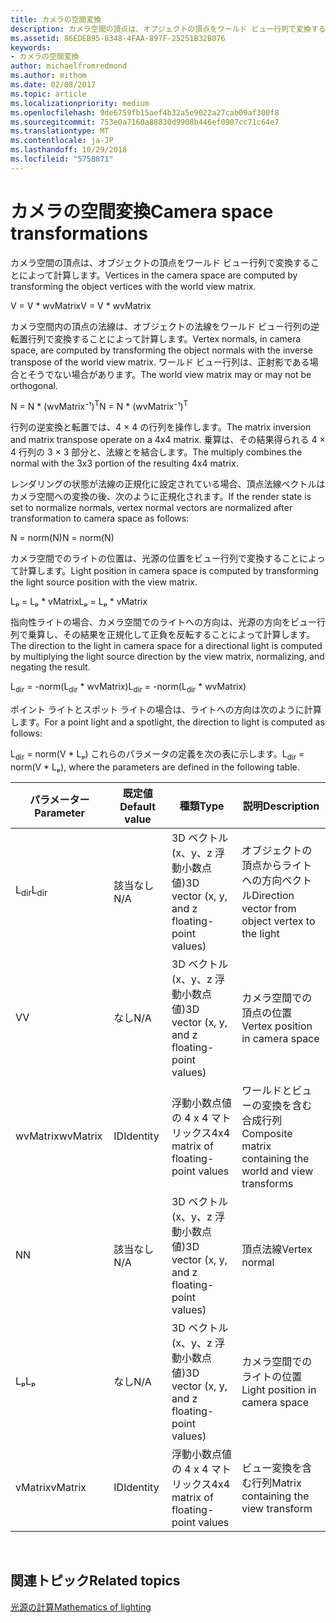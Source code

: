 ```yaml
---
title: カメラの空間変換
description: カメラ空間の頂点は、オブジェクトの頂点をワールド ビュー行列で変換することによって計算します。
ms.assetid: 86EDEB95-8348-4FAA-897F-25251B32B076
keywords:
- カメラの空間変換
author: michaelfromredmond
ms.author: mithom
ms.date: 02/08/2017
ms.topic: article
ms.localizationpriority: medium
ms.openlocfilehash: 9de6759fb15aef4b32a5e9022a27cab09af300f8
ms.sourcegitcommit: 753e0a7160a88830d9908b446ef0907cc71c64e7
ms.translationtype: MT
ms.contentlocale: ja-JP
ms.lasthandoff: 10/29/2018
ms.locfileid: "5758871"
---
```

# <a name="camera-space-transformations"></a><span data-ttu-id="08289-104">カメラの空間変換</span><span class="sxs-lookup"><span data-stu-id="08289-104">Camera space transformations</span></span>


<span data-ttu-id="08289-105">カメラ空間の頂点は、オブジェクトの頂点をワールド ビュー行列で変換することによって計算します。</span><span class="sxs-lookup"><span data-stu-id="08289-105">Vertices in the camera space are computed by transforming the object vertices with the world view matrix.</span></span>

<span data-ttu-id="08289-106">V = V \* wvMatrix</span><span class="sxs-lookup"><span data-stu-id="08289-106">V = V \* wvMatrix</span></span>

<span data-ttu-id="08289-107">カメラ空間内の頂点の法線は、オブジェクトの法線をワールド ビュー行列の逆転置行列で変換することによって計算します。</span><span class="sxs-lookup"><span data-stu-id="08289-107">Vertex normals, in camera space, are computed by transforming the object normals with the inverse transpose of the world view matrix.</span></span> <span data-ttu-id="08289-108">ワールド ビュー行列は、正射影である場合とそうでない場合があります。</span><span class="sxs-lookup"><span data-stu-id="08289-108">The world view matrix may or may not be orthogonal.</span></span>

<span data-ttu-id="08289-109">N = N \* (wvMatrix⁻¹)<sup>T</sup></span><span class="sxs-lookup"><span data-stu-id="08289-109">N = N \* (wvMatrix⁻¹)<sup>T</sup></span></span>

<span data-ttu-id="08289-110">行列の逆変換と転置では、4 × 4 の行列を操作します。</span><span class="sxs-lookup"><span data-stu-id="08289-110">The matrix inversion and matrix transpose operate on a 4x4 matrix.</span></span> <span data-ttu-id="08289-111">乗算は、その結果得られる 4 × 4 行列の 3 × 3 部分と、法線とを結合します。</span><span class="sxs-lookup"><span data-stu-id="08289-111">The multiply combines the normal with the 3x3 portion of the resulting 4x4 matrix.</span></span>

<span data-ttu-id="08289-112">レンダリングの状態が法線の正規化に設定されている場合、頂点法線ベクトルはカメラ空間への変換の後、次のように正規化されます。</span><span class="sxs-lookup"><span data-stu-id="08289-112">If the render state is set to normalize normals, vertex normal vectors are normalized after transformation to camera space as follows:</span></span>

<span data-ttu-id="08289-113">N = norm(N)</span><span class="sxs-lookup"><span data-stu-id="08289-113">N = norm(N)</span></span>

<span data-ttu-id="08289-114">カメラ空間でのライトの位置は、光源の位置をビュー行列で変換することによって計算します。</span><span class="sxs-lookup"><span data-stu-id="08289-114">Light position in camera space is computed by transforming the light source position with the view matrix.</span></span>

<span data-ttu-id="08289-115">Lₚ = Lₚ \* vMatrix</span><span class="sxs-lookup"><span data-stu-id="08289-115">Lₚ = Lₚ \* vMatrix</span></span>

<span data-ttu-id="08289-116">指向性ライトの場合、カメラ空間でのライトへの方向は、光源の方向をビュー行列で乗算し、その結果を正規化して正負を反転することによって計算します。</span><span class="sxs-lookup"><span data-stu-id="08289-116">The direction to the light in camera space for a directional light is computed by multiplying the light source direction by the view matrix, normalizing, and negating the result.</span></span>

<span data-ttu-id="08289-117">L<sub>dir</sub> = -norm(L<sub>dir</sub> \* wvMatrix)</span><span class="sxs-lookup"><span data-stu-id="08289-117">L<sub>dir</sub> = -norm(L<sub>dir</sub> \* wvMatrix)</span></span>

<span data-ttu-id="08289-118">ポイント ライトとスポット ライトの場合は、ライトへの方向は次のように計算します。</span><span class="sxs-lookup"><span data-stu-id="08289-118">For a point light and a spotlight, the direction to light is computed as follows:</span></span>

<span data-ttu-id="08289-119">L<sub>dir</sub> = norm(V \* Lₚ) これらのパラメータの定義を次の表に示します。</span><span class="sxs-lookup"><span data-stu-id="08289-119">L<sub>dir</sub> = norm(V \* Lₚ), where the parameters are defined in the following table.</span></span>

| <span data-ttu-id="08289-120">パラメーター</span><span class="sxs-lookup"><span data-stu-id="08289-120">Parameter</span></span>       | <span data-ttu-id="08289-121">既定値</span><span class="sxs-lookup"><span data-stu-id="08289-121">Default value</span></span> | <span data-ttu-id="08289-122">種類</span><span class="sxs-lookup"><span data-stu-id="08289-122">Type</span></span>                                          | <span data-ttu-id="08289-123">説明</span><span class="sxs-lookup"><span data-stu-id="08289-123">Description</span></span>                                               |
|-----------------|---------------|-----------------------------------------------|-----------------------------------------------------------|
| <span data-ttu-id="08289-124">L<sub>dir</sub></span><span class="sxs-lookup"><span data-stu-id="08289-124">L<sub>dir</sub></span></span> | <span data-ttu-id="08289-125">該当なし</span><span class="sxs-lookup"><span data-stu-id="08289-125">N/A</span></span>           | <span data-ttu-id="08289-126">3D ベクトル (x、y、z 浮動小数点値)</span><span class="sxs-lookup"><span data-stu-id="08289-126">3D vector (x, y, and z floating-point values)</span></span> | <span data-ttu-id="08289-127">オブジェクトの頂点からライトへの方向ベクトル</span><span class="sxs-lookup"><span data-stu-id="08289-127">Direction vector from object vertex to the light</span></span>          |
| <span data-ttu-id="08289-128">V</span><span class="sxs-lookup"><span data-stu-id="08289-128">V</span></span>               | <span data-ttu-id="08289-129">なし</span><span class="sxs-lookup"><span data-stu-id="08289-129">N/A</span></span>           | <span data-ttu-id="08289-130">3D ベクトル (x、y、z 浮動小数点値)</span><span class="sxs-lookup"><span data-stu-id="08289-130">3D vector (x, y, and z floating-point values)</span></span> | <span data-ttu-id="08289-131">カメラ空間での頂点の位置</span><span class="sxs-lookup"><span data-stu-id="08289-131">Vertex position in camera space</span></span>                           |
| <span data-ttu-id="08289-132">wvMatrix</span><span class="sxs-lookup"><span data-stu-id="08289-132">wvMatrix</span></span>        | <span data-ttu-id="08289-133">ID</span><span class="sxs-lookup"><span data-stu-id="08289-133">Identity</span></span>      | <span data-ttu-id="08289-134">浮動小数点値の 4 x 4 マトリックス</span><span class="sxs-lookup"><span data-stu-id="08289-134">4x4 matrix of floating-point values</span></span>           | <span data-ttu-id="08289-135">ワールドとビューの変換を含む合成行列</span><span class="sxs-lookup"><span data-stu-id="08289-135">Composite matrix containing the world and view transforms</span></span> |
| <span data-ttu-id="08289-136">N</span><span class="sxs-lookup"><span data-stu-id="08289-136">N</span></span>               | <span data-ttu-id="08289-137">該当なし</span><span class="sxs-lookup"><span data-stu-id="08289-137">N/A</span></span>           | <span data-ttu-id="08289-138">3D ベクトル (x、y、z 浮動小数点値)</span><span class="sxs-lookup"><span data-stu-id="08289-138">3D vector (x, y, and z floating-point values)</span></span> | <span data-ttu-id="08289-139">頂点法線</span><span class="sxs-lookup"><span data-stu-id="08289-139">Vertex normal</span></span>                                             |
| <span data-ttu-id="08289-140">Lₚ</span><span class="sxs-lookup"><span data-stu-id="08289-140">Lₚ</span></span>              | <span data-ttu-id="08289-141">なし</span><span class="sxs-lookup"><span data-stu-id="08289-141">N/A</span></span>           | <span data-ttu-id="08289-142">3D ベクトル (x、y、z 浮動小数点値)</span><span class="sxs-lookup"><span data-stu-id="08289-142">3D vector (x, y, and z floating-point values)</span></span> | <span data-ttu-id="08289-143">カメラ空間でのライトの位置</span><span class="sxs-lookup"><span data-stu-id="08289-143">Light position in camera space</span></span>                            |
| <span data-ttu-id="08289-144">vMatrix</span><span class="sxs-lookup"><span data-stu-id="08289-144">vMatrix</span></span>         | <span data-ttu-id="08289-145">ID</span><span class="sxs-lookup"><span data-stu-id="08289-145">Identity</span></span>      | <span data-ttu-id="08289-146">浮動小数点値の 4 x 4 マトリックス</span><span class="sxs-lookup"><span data-stu-id="08289-146">4x4 matrix of floating-point values</span></span>           | <span data-ttu-id="08289-147">ビュー変換を含む行列</span><span class="sxs-lookup"><span data-stu-id="08289-147">Matrix containing the view transform</span></span>                      |

 

## <a name="span-idrelated-topicsspanrelated-topics"></a><span data-ttu-id="08289-148"><span id="related-topics"></span>関連トピック</span><span class="sxs-lookup"><span data-stu-id="08289-148"><span id="related-topics"></span>Related topics</span></span>


[<span data-ttu-id="08289-149">光源の計算</span><span class="sxs-lookup"><span data-stu-id="08289-149">Mathematics of lighting</span></span>](mathematics-of-lighting.md)

 

 




